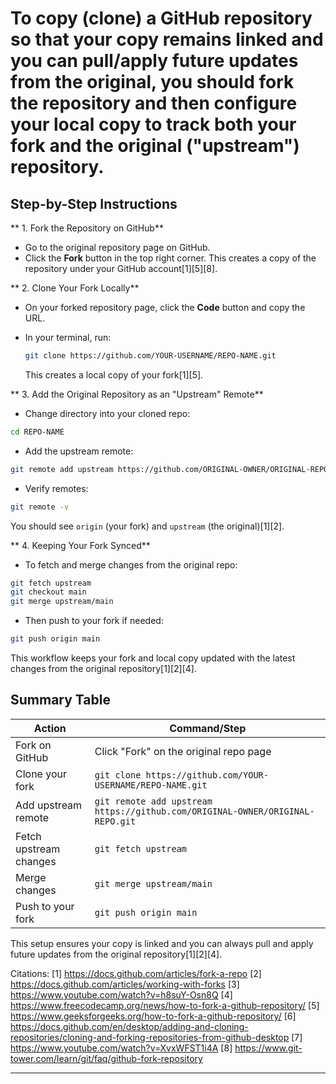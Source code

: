 # To copy (clone) a GitHub repository so that your copy remains linked and you can pull/apply future updates from the original, you should **fork** the repository and then configure your local copy to track both your fork and the original ("upstream") repository.

## Step-by-Step Instructions

** 1. Fork the Repository on GitHub**

- Go to the original repository page on GitHub.
- Click the **Fork** button in the top right corner. This creates a copy of the repository under your GitHub account[1][5][8].

** 2. Clone Your Fork Locally**

- On your forked repository page, click the **Code** button and copy the URL.
- In your terminal, run:

  ```bash
  git clone https://github.com/YOUR-USERNAME/REPO-NAME.git
  ```

  This creates a local copy of your fork[1][5].

** 3. Add the Original Repository as an "Upstream" Remote**

- Change directory into your cloned repo:

```bash
cd REPO-NAME
```

- Add the upstream remote:

```bash
git remote add upstream https://github.com/ORIGINAL-OWNER/ORIGINAL-REPO.git
```

- Verify remotes:

```bash
git remote -v
```

You should see `origin` (your fork) and `upstream` (the original)[1][2].

** 4. Keeping Your Fork Synced**

- To fetch and merge changes from the original repo:

```bash
git fetch upstream
git checkout main
git merge upstream/main
```

- Then push to your fork if needed:

```bash
git push origin main
```

  This workflow keeps your fork and local copy updated with the latest changes from the original repository[1][2][4].

## Summary Table

| Action                | Command/Step                                                                 |
|-----------------------|------------------------------------------------------------------------------|
| Fork on GitHub        | Click "Fork" on the original repo page                                       |
| Clone your fork       | `git clone https://github.com/YOUR-USERNAME/REPO-NAME.git`                   |
| Add upstream remote   | `git remote add upstream https://github.com/ORIGINAL-OWNER/ORIGINAL-REPO.git`|
| Fetch upstream changes| `git fetch upstream`                                                          |
| Merge changes         | `git merge upstream/main`                                                     |
| Push to your fork     | `git push origin main`                                                        |

This setup ensures your copy is linked and you can always pull and apply future updates from the original repository[1][2][4].

Citations:
[1] https://docs.github.com/articles/fork-a-repo
[2] https://docs.github.com/articles/working-with-forks
[3] https://www.youtube.com/watch?v=h8suY-Osn8Q
[4] https://www.freecodecamp.org/news/how-to-fork-a-github-repository/
[5] https://www.geeksforgeeks.org/how-to-fork-a-github-repository/
[6] https://docs.github.com/en/desktop/adding-and-cloning-repositories/cloning-and-forking-repositories-from-github-desktop
[7] https://www.youtube.com/watch?v=XvxWFST1i4A
[8] https://www.git-tower.com/learn/git/faq/github-fork-repository

---
